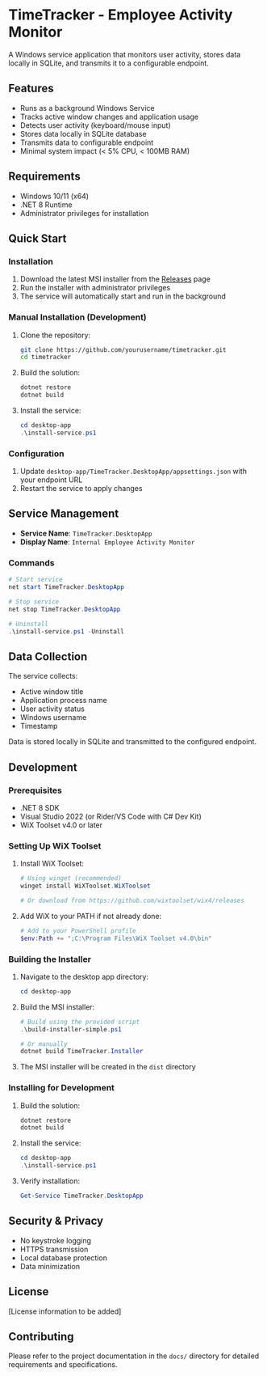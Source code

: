 # TimeTracker - Employee Activity Monitor

A Windows service application that monitors user activity, stores data locally in SQLite, and transmits it to a configurable endpoint.

## Features

- Runs as a background Windows Service
- Tracks active window changes and application usage
- Detects user activity (keyboard/mouse input)
- Stores data locally in SQLite database
- Transmits data to configurable endpoint
- Minimal system impact (< 5% CPU, < 100MB RAM)

## Requirements

- Windows 10/11 (x64)
- .NET 8 Runtime
- Administrator privileges for installation

## Quick Start

### Installation

1. Download the latest MSI installer from the [Releases](https://github.com/yourusername/timetracker/releases) page
2. Run the installer with administrator privileges
3. The service will automatically start and run in the background

### Manual Installation (Development)

1. Clone the repository:
   ```bash
   git clone https://github.com/yourusername/timetracker.git
   cd timetracker
   ```

2. Build the solution:
   ```bash
   dotnet restore
   dotnet build
   ```

3. Install the service:
   ```powershell
   cd desktop-app
   .\install-service.ps1
   ```

### Configuration

1. Update `desktop-app/TimeTracker.DesktopApp/appsettings.json` with your endpoint URL
2. Restart the service to apply changes

## Service Management

- **Service Name**: `TimeTracker.DesktopApp`
- **Display Name**: `Internal Employee Activity Monitor`

### Commands

```powershell
# Start service
net start TimeTracker.DesktopApp

# Stop service
net stop TimeTracker.DesktopApp

# Uninstall
.\install-service.ps1 -Uninstall
```

## Data Collection

The service collects:
- Active window title
- Application process name
- User activity status
- Windows username
- Timestamp

Data is stored locally in SQLite and transmitted to the configured endpoint.

## Development

### Prerequisites

- .NET 8 SDK
- Visual Studio 2022 (or Rider/VS Code with C# Dev Kit)
- WiX Toolset v4.0 or later

### Setting Up WiX Toolset

1. Install WiX Toolset:
   ```powershell
   # Using winget (recommended)
   winget install WiXToolset.WiXToolset

   # Or download from https://github.com/wixtoolset/wix4/releases
   ```

2. Add WiX to your PATH if not already done:
   ```powershell
   # Add to your PowerShell profile
   $env:Path += ";C:\Program Files\WiX Toolset v4.0\bin"
   ```

### Building the Installer

1. Navigate to the desktop app directory:
   ```powershell
   cd desktop-app
   ```

2. Build the MSI installer:
   ```powershell
   # Build using the provided script
   .\build-installer-simple.ps1

   # Or manually
   dotnet build TimeTracker.Installer
   ```

3. The MSI installer will be created in the `dist` directory

### Installing for Development

1. Build the solution:
   ```powershell
   dotnet restore
   dotnet build
   ```

2. Install the service:
   ```powershell
   cd desktop-app
   .\install-service.ps1
   ```

3. Verify installation:
   ```powershell
   Get-Service TimeTracker.DesktopApp
   ```

## Security & Privacy

- No keystroke logging
- HTTPS transmission
- Local database protection
- Data minimization

## License

[License information to be added]

## Contributing

Please refer to the project documentation in the `docs/` directory for detailed requirements and specifications.